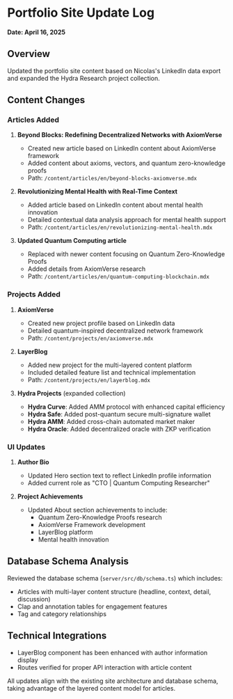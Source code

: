 # Portfolio Site Update Log
**Date: April 16, 2025**

## Overview
Updated the portfolio site content based on Nicolas's LinkedIn data export and expanded the Hydra Research project collection.

## Content Changes

### Articles Added
1. **Beyond Blocks: Redefining Decentralized Networks with AxiomVerse** 
   - Created new article based on LinkedIn content about AxiomVerse framework
   - Added content about axioms, vectors, and quantum zero-knowledge proofs
   - Path: `/content/articles/en/beyond-blocks-axiomverse.mdx`

2. **Revolutionizing Mental Health with Real-Time Context**
   - Added article based on LinkedIn content about mental health innovation
   - Detailed contextual data analysis approach for mental health support
   - Path: `/content/articles/en/revolutionizing-mental-health.mdx`

3. **Updated Quantum Computing article**
   - Replaced with newer content focusing on Quantum Zero-Knowledge Proofs
   - Added details from AxiomVerse research
   - Path: `/content/articles/en/quantum-computing-blockchain.mdx`

### Projects Added
1. **AxiomVerse**
   - Created new project profile based on LinkedIn data
   - Detailed quantum-inspired decentralized network framework
   - Path: `/content/projects/en/axiomverse.mdx`

2. **LayerBlog**
   - Added new project for the multi-layered content platform
   - Included detailed feature list and technical implementation
   - Path: `/content/projects/en/layerblog.mdx`

3. **Hydra Projects** (expanded collection)
   - **Hydra Curve**: Added AMM protocol with enhanced capital efficiency
   - **Hydra Safe**: Added post-quantum secure multi-signature wallet
   - **Hydra AMM**: Added cross-chain automated market maker
   - **Hydra Oracle**: Added decentralized oracle with ZKP verification

### UI Updates
1. **Author Bio**
   - Updated Hero section text to reflect LinkedIn profile information
   - Added current role as "CTO | Quantum Computing Researcher"

2. **Project Achievements**
   - Updated About section achievements to include:
     - Quantum Zero-Knowledge Proofs research
     - AxiomVerse Framework development
     - LayerBlog platform
     - Mental health innovation

## Database Schema Analysis
Reviewed the database schema (`server/src/db/schema.ts`) which includes:
- Articles with multi-layer content structure (headline, context, detail, discussion)
- Clap and annotation tables for engagement features
- Tag and category relationships

## Technical Integrations
- LayerBlog component has been enhanced with author information display
- Routes verified for proper API interaction with article content

All updates align with the existing site architecture and database schema, taking advantage of the layered content model for articles.
